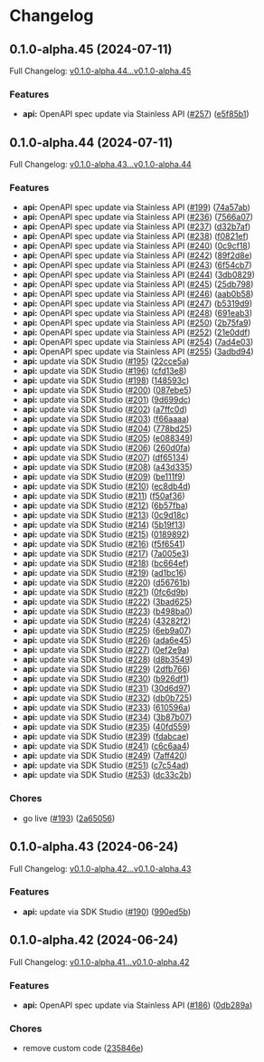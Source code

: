 # Changelog

## 0.1.0-alpha.45 (2024-07-11)

Full Changelog: [v0.1.0-alpha.44...v0.1.0-alpha.45](https://github.com/StructifyAI/structify-node/compare/v0.1.0-alpha.44...v0.1.0-alpha.45)

### Features

* **api:** OpenAPI spec update via Stainless API ([#257](https://github.com/StructifyAI/structify-node/issues/257)) ([e5f85b1](https://github.com/StructifyAI/structify-node/commit/e5f85b1244e73dc220a8ca5f81112a5307d32e99))

## 0.1.0-alpha.44 (2024-07-11)

Full Changelog: [v0.1.0-alpha.43...v0.1.0-alpha.44](https://github.com/StructifyAI/structify-node/compare/v0.1.0-alpha.43...v0.1.0-alpha.44)

### Features

* **api:** OpenAPI spec update via Stainless API ([#199](https://github.com/StructifyAI/structify-node/issues/199)) ([74a57ab](https://github.com/StructifyAI/structify-node/commit/74a57ab5b6169635216127d91deaa90d3e6f059c))
* **api:** OpenAPI spec update via Stainless API ([#236](https://github.com/StructifyAI/structify-node/issues/236)) ([7566a07](https://github.com/StructifyAI/structify-node/commit/7566a07a8b8223ede233b4c1b58cbc22a7b1fb48))
* **api:** OpenAPI spec update via Stainless API ([#237](https://github.com/StructifyAI/structify-node/issues/237)) ([d32b7af](https://github.com/StructifyAI/structify-node/commit/d32b7afb118c824abcaeec3fcfaafe19cc88c6a6))
* **api:** OpenAPI spec update via Stainless API ([#238](https://github.com/StructifyAI/structify-node/issues/238)) ([f0821ef](https://github.com/StructifyAI/structify-node/commit/f0821efd7e419b8ba9a1d5b121666a7cf1886cc0))
* **api:** OpenAPI spec update via Stainless API ([#240](https://github.com/StructifyAI/structify-node/issues/240)) ([0c9cf18](https://github.com/StructifyAI/structify-node/commit/0c9cf18a41299acce0ca895d3ce3d0873eb9d529))
* **api:** OpenAPI spec update via Stainless API ([#242](https://github.com/StructifyAI/structify-node/issues/242)) ([89f2d8e](https://github.com/StructifyAI/structify-node/commit/89f2d8e8e6cdaabc203a5095f715cd008c055cbe))
* **api:** OpenAPI spec update via Stainless API ([#243](https://github.com/StructifyAI/structify-node/issues/243)) ([6f54cb7](https://github.com/StructifyAI/structify-node/commit/6f54cb7794a060d3c379543586b94c68ea86e458))
* **api:** OpenAPI spec update via Stainless API ([#244](https://github.com/StructifyAI/structify-node/issues/244)) ([3db0829](https://github.com/StructifyAI/structify-node/commit/3db0829fad52052a5c9d09ad15f7d9cbf8ab1090))
* **api:** OpenAPI spec update via Stainless API ([#245](https://github.com/StructifyAI/structify-node/issues/245)) ([25db798](https://github.com/StructifyAI/structify-node/commit/25db798375636557e6366bf0fe85e0a0610cff26))
* **api:** OpenAPI spec update via Stainless API ([#246](https://github.com/StructifyAI/structify-node/issues/246)) ([aab0b58](https://github.com/StructifyAI/structify-node/commit/aab0b58fa30965a5469b2589f56167c2e2c7f681))
* **api:** OpenAPI spec update via Stainless API ([#247](https://github.com/StructifyAI/structify-node/issues/247)) ([b5319d9](https://github.com/StructifyAI/structify-node/commit/b5319d99e0433c3e207fab2e0cc31dc38ae54a9d))
* **api:** OpenAPI spec update via Stainless API ([#248](https://github.com/StructifyAI/structify-node/issues/248)) ([691eab3](https://github.com/StructifyAI/structify-node/commit/691eab350da0b0752d1fbdea0f1c8511a68342a4))
* **api:** OpenAPI spec update via Stainless API ([#250](https://github.com/StructifyAI/structify-node/issues/250)) ([2b75fa9](https://github.com/StructifyAI/structify-node/commit/2b75fa9a03298e8a9941edbf5a47ae5300af2911))
* **api:** OpenAPI spec update via Stainless API ([#252](https://github.com/StructifyAI/structify-node/issues/252)) ([21e0ddf](https://github.com/StructifyAI/structify-node/commit/21e0ddf791073522af94d47c549b144dd2c979f2))
* **api:** OpenAPI spec update via Stainless API ([#254](https://github.com/StructifyAI/structify-node/issues/254)) ([7ad4e03](https://github.com/StructifyAI/structify-node/commit/7ad4e03225edb00dc8fff62796bfc16a7de74398))
* **api:** OpenAPI spec update via Stainless API ([#255](https://github.com/StructifyAI/structify-node/issues/255)) ([3adbd94](https://github.com/StructifyAI/structify-node/commit/3adbd940a6e7ebbedf169baf64f2f0e55c652922))
* **api:** update via SDK Studio ([#195](https://github.com/StructifyAI/structify-node/issues/195)) ([22cce5a](https://github.com/StructifyAI/structify-node/commit/22cce5acb6c8b9574b1cb914b55d0cf7ccc9a47b))
* **api:** update via SDK Studio ([#196](https://github.com/StructifyAI/structify-node/issues/196)) ([cfd13e8](https://github.com/StructifyAI/structify-node/commit/cfd13e89373d6a7aba18f4a303f64dacafa1fdd7))
* **api:** update via SDK Studio ([#198](https://github.com/StructifyAI/structify-node/issues/198)) ([148593c](https://github.com/StructifyAI/structify-node/commit/148593c27b456c2eb572b3eab65e624be93fc601))
* **api:** update via SDK Studio ([#200](https://github.com/StructifyAI/structify-node/issues/200)) ([087ebe5](https://github.com/StructifyAI/structify-node/commit/087ebe528b7d31c08be1c0db56bc35d8fa4e6c3f))
* **api:** update via SDK Studio ([#201](https://github.com/StructifyAI/structify-node/issues/201)) ([9d699dc](https://github.com/StructifyAI/structify-node/commit/9d699dc0e728172dc31d241326020f6316f265c7))
* **api:** update via SDK Studio ([#202](https://github.com/StructifyAI/structify-node/issues/202)) ([a7ffc0d](https://github.com/StructifyAI/structify-node/commit/a7ffc0d0af85130ff4a18ad6b8ccf155f16b422b))
* **api:** update via SDK Studio ([#203](https://github.com/StructifyAI/structify-node/issues/203)) ([f66aaaa](https://github.com/StructifyAI/structify-node/commit/f66aaaa2f384266c0c68e291e19f6ef5236d2677))
* **api:** update via SDK Studio ([#204](https://github.com/StructifyAI/structify-node/issues/204)) ([778bd25](https://github.com/StructifyAI/structify-node/commit/778bd250bcd6daeacb301abb5515f718c24dc62c))
* **api:** update via SDK Studio ([#205](https://github.com/StructifyAI/structify-node/issues/205)) ([e088349](https://github.com/StructifyAI/structify-node/commit/e088349f9d18561cdda149a0d3c7665019e8f4e3))
* **api:** update via SDK Studio ([#206](https://github.com/StructifyAI/structify-node/issues/206)) ([260d0fa](https://github.com/StructifyAI/structify-node/commit/260d0fa31f4d4630aeb87c926b553179071b0d3d))
* **api:** update via SDK Studio ([#207](https://github.com/StructifyAI/structify-node/issues/207)) ([df65134](https://github.com/StructifyAI/structify-node/commit/df6513421a31060f8ab936bb8deabc9c57d3410b))
* **api:** update via SDK Studio ([#208](https://github.com/StructifyAI/structify-node/issues/208)) ([a43d335](https://github.com/StructifyAI/structify-node/commit/a43d335bc32b14676c989c666df9c7aeaa3ac25c))
* **api:** update via SDK Studio ([#209](https://github.com/StructifyAI/structify-node/issues/209)) ([be111f9](https://github.com/StructifyAI/structify-node/commit/be111f9dcc1b4b6c29193459a963733a180ce0da))
* **api:** update via SDK Studio ([#210](https://github.com/StructifyAI/structify-node/issues/210)) ([ec8db4d](https://github.com/StructifyAI/structify-node/commit/ec8db4d0196aa1140d8cc543e6e813c654416d95))
* **api:** update via SDK Studio ([#211](https://github.com/StructifyAI/structify-node/issues/211)) ([f50af36](https://github.com/StructifyAI/structify-node/commit/f50af36f8c0525cc677ca300f23a6ba2b9c5e50f))
* **api:** update via SDK Studio ([#212](https://github.com/StructifyAI/structify-node/issues/212)) ([6b57fba](https://github.com/StructifyAI/structify-node/commit/6b57fba2c38df3d098c506f002d6453df7a09445))
* **api:** update via SDK Studio ([#213](https://github.com/StructifyAI/structify-node/issues/213)) ([0c9d18c](https://github.com/StructifyAI/structify-node/commit/0c9d18c5123f49eec252b8ea6e4a3c7da1560d0a))
* **api:** update via SDK Studio ([#214](https://github.com/StructifyAI/structify-node/issues/214)) ([5b19f13](https://github.com/StructifyAI/structify-node/commit/5b19f133f39fd37ecfcbc10572ee29f294d841ef))
* **api:** update via SDK Studio ([#215](https://github.com/StructifyAI/structify-node/issues/215)) ([0189892](https://github.com/StructifyAI/structify-node/commit/018989287ee203c19c2ef2534de0947483584112))
* **api:** update via SDK Studio ([#216](https://github.com/StructifyAI/structify-node/issues/216)) ([f5f6541](https://github.com/StructifyAI/structify-node/commit/f5f6541126e38a19c3d389ae20bfddfd0ad86793))
* **api:** update via SDK Studio ([#217](https://github.com/StructifyAI/structify-node/issues/217)) ([7a005e3](https://github.com/StructifyAI/structify-node/commit/7a005e33bdf541593e6f4c16ca60f50c6f5fca4a))
* **api:** update via SDK Studio ([#218](https://github.com/StructifyAI/structify-node/issues/218)) ([bc664ef](https://github.com/StructifyAI/structify-node/commit/bc664efdea08096084e8e3f9318893e8d45042d9))
* **api:** update via SDK Studio ([#219](https://github.com/StructifyAI/structify-node/issues/219)) ([ad1bc16](https://github.com/StructifyAI/structify-node/commit/ad1bc16095740c1beb0a479b00b8706996043158))
* **api:** update via SDK Studio ([#220](https://github.com/StructifyAI/structify-node/issues/220)) ([d56761b](https://github.com/StructifyAI/structify-node/commit/d56761b75553732910f41edfe4cbdbc0440622a8))
* **api:** update via SDK Studio ([#221](https://github.com/StructifyAI/structify-node/issues/221)) ([0fc6d9b](https://github.com/StructifyAI/structify-node/commit/0fc6d9b33091d63433d5a302126b13cbac3a0ec2))
* **api:** update via SDK Studio ([#222](https://github.com/StructifyAI/structify-node/issues/222)) ([3bad625](https://github.com/StructifyAI/structify-node/commit/3bad6256050c223585871a3b27a3d031afe4fa7a))
* **api:** update via SDK Studio ([#223](https://github.com/StructifyAI/structify-node/issues/223)) ([b498ba0](https://github.com/StructifyAI/structify-node/commit/b498ba03984c8ab8546cc99f5790c00813cfa3c1))
* **api:** update via SDK Studio ([#224](https://github.com/StructifyAI/structify-node/issues/224)) ([43282f2](https://github.com/StructifyAI/structify-node/commit/43282f2776f1e1b1e17ff648edc641bc07eca185))
* **api:** update via SDK Studio ([#225](https://github.com/StructifyAI/structify-node/issues/225)) ([6eb9a07](https://github.com/StructifyAI/structify-node/commit/6eb9a07e98a45f16356a208f525e693a6e2e177a))
* **api:** update via SDK Studio ([#226](https://github.com/StructifyAI/structify-node/issues/226)) ([ada6e45](https://github.com/StructifyAI/structify-node/commit/ada6e456a49c73cfa4a7c3f315b0e14ecff540ab))
* **api:** update via SDK Studio ([#227](https://github.com/StructifyAI/structify-node/issues/227)) ([0ef2e9a](https://github.com/StructifyAI/structify-node/commit/0ef2e9a7492a222378666582e98837b1d9426dc0))
* **api:** update via SDK Studio ([#228](https://github.com/StructifyAI/structify-node/issues/228)) ([d8b3549](https://github.com/StructifyAI/structify-node/commit/d8b3549a7ee22bb973df1dbc1341d6076e8eabdc))
* **api:** update via SDK Studio ([#229](https://github.com/StructifyAI/structify-node/issues/229)) ([2dfb766](https://github.com/StructifyAI/structify-node/commit/2dfb766b2992fe48ffe15661d2accbc804c62b4a))
* **api:** update via SDK Studio ([#230](https://github.com/StructifyAI/structify-node/issues/230)) ([b926df1](https://github.com/StructifyAI/structify-node/commit/b926df1488015e69f619a1dcaea5170463d7be1f))
* **api:** update via SDK Studio ([#231](https://github.com/StructifyAI/structify-node/issues/231)) ([30d6d97](https://github.com/StructifyAI/structify-node/commit/30d6d97c578afcc969fd333ce96108fe792ca61d))
* **api:** update via SDK Studio ([#232](https://github.com/StructifyAI/structify-node/issues/232)) ([db0b725](https://github.com/StructifyAI/structify-node/commit/db0b725640dd7bdd35927cb41291d8395bc51a34))
* **api:** update via SDK Studio ([#233](https://github.com/StructifyAI/structify-node/issues/233)) ([610596a](https://github.com/StructifyAI/structify-node/commit/610596a99ef829746fe0bd865dbaf84044472373))
* **api:** update via SDK Studio ([#234](https://github.com/StructifyAI/structify-node/issues/234)) ([3b87b07](https://github.com/StructifyAI/structify-node/commit/3b87b07ecdad35de52745c3e61296e0494c27a51))
* **api:** update via SDK Studio ([#235](https://github.com/StructifyAI/structify-node/issues/235)) ([40fd559](https://github.com/StructifyAI/structify-node/commit/40fd559318a602f25e541d77bced6dc44f2a9b9e))
* **api:** update via SDK Studio ([#239](https://github.com/StructifyAI/structify-node/issues/239)) ([fdabcae](https://github.com/StructifyAI/structify-node/commit/fdabcaeb2b71db881bf4839255abcb72786d1c0f))
* **api:** update via SDK Studio ([#241](https://github.com/StructifyAI/structify-node/issues/241)) ([c6c6aa4](https://github.com/StructifyAI/structify-node/commit/c6c6aa47b8507b7723dea7cc4b145485cf7e4275))
* **api:** update via SDK Studio ([#249](https://github.com/StructifyAI/structify-node/issues/249)) ([7aff420](https://github.com/StructifyAI/structify-node/commit/7aff42023d079adbf71e111f26dbaf5f91a2e4b5))
* **api:** update via SDK Studio ([#251](https://github.com/StructifyAI/structify-node/issues/251)) ([c7c54ad](https://github.com/StructifyAI/structify-node/commit/c7c54ad56a83db2b5653c5932e3cad39941d9291))
* **api:** update via SDK Studio ([#253](https://github.com/StructifyAI/structify-node/issues/253)) ([dc33c2b](https://github.com/StructifyAI/structify-node/commit/dc33c2b61570d06139c9ff3a5892a64459bafd27))


### Chores

* go live ([#193](https://github.com/StructifyAI/structify-node/issues/193)) ([2a65056](https://github.com/StructifyAI/structify-node/commit/2a65056884861b22bf8d61c12494008b6a304818))

## 0.1.0-alpha.43 (2024-06-24)

Full Changelog: [v0.1.0-alpha.42...v0.1.0-alpha.43](https://github.com/StructifyAI/structify-node/compare/v0.1.0-alpha.42...v0.1.0-alpha.43)

### Features

* **api:** update via SDK Studio ([#190](https://github.com/StructifyAI/structify-node/issues/190)) ([990ed5b](https://github.com/StructifyAI/structify-node/commit/990ed5ba483029bb85a2093e384734ae6f25df5d))

## 0.1.0-alpha.42 (2024-06-24)

Full Changelog: [v0.1.0-alpha.41...v0.1.0-alpha.42](https://github.com/StructifyAI/structify-node/compare/v0.1.0-alpha.41...v0.1.0-alpha.42)

### Features

* **api:** OpenAPI spec update via Stainless API ([#186](https://github.com/StructifyAI/structify-node/issues/186)) ([0db289a](https://github.com/StructifyAI/structify-node/commit/0db289ac4fd4d7df5264de81fb90a9a80c3f3d48))


### Chores

* remove custom code ([235846e](https://github.com/StructifyAI/structify-node/commit/235846e1dd59410fa7d1ae01ad5efaf53e411703))
